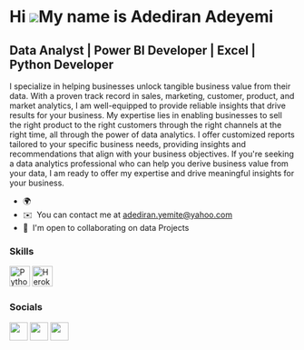 Hi ![](https://user-images.githubusercontent.com/18350557/176309783-0785949b-9127-417c-8b55-ab5a4333674e.gif)My name is Adediran Adeyemi
========================================================================================================================================

Data Analyst | Power BI Developer | Excel | Python Developer 
------------------------------------------------

I specialize in helping businesses unlock tangible business value from their data. With a proven track record in sales, marketing, customer, product, and market analytics, I am well-equipped to provide reliable insights that drive results for your business. My expertise lies in enabling businesses to sell the right product to the right customers through the right channels at the right time, all through the power of data analytics. I offer customized reports tailored to your specific business needs, providing insights and recommendations that align with your business objectives. If you're seeking a data analytics professional who can help you derive business value from your data, I am ready to offer my expertise and drive meaningful insights for your business.

* 🌍  
* ✉️  You can contact me at [adediran.yemite@yahoo.com](mailto:adediran.yemite@yahoo.com)
* 🤝  I'm open to collaborating on data Projects

### Skills


<p align="left">
<a href="https://www.python.org/" target="_blank" rel="noreferrer"><img src="https://raw.githubusercontent.com/danielcranney/readme-generator/main/public/icons/skills/python-colored.svg" width="36" height="36" alt="Python" /></a>
<a href="https://www.heroku.com/" target="_blank" rel="noreferrer"><img src="https://raw.githubusercontent.com/danielcranney/readme-generator/main/public/icons/skills/heroku-colored.svg" width="36" height="36" alt="Heroku" /></a>
</p>


### Socials

<p align="left"> <a href="https://www.github.com/Adeyemi0" target="_blank" rel="noreferrer"><img src="https://raw.githubusercontent.com/danielcranney/readme-generator/main/public/icons/socials/github.svg" width="32" height="32" /></a> <a href="https://www.linkedin.com/in/adediran-adeyemi-17103b114" target="_blank" rel="noreferrer"><img src="https://raw.githubusercontent.com/danielcranney/readme-generator/main/public/icons/socials/linkedin.svg" width="32" height="32" /></a> <a href="https://www.twitter.com/AdediranYemite" target="_blank" rel="noreferrer"><img src="https://raw.githubusercontent.com/danielcranney/readme-generator/main/public/icons/socials/twitter.svg" width="32" height="32" /></a></p>
